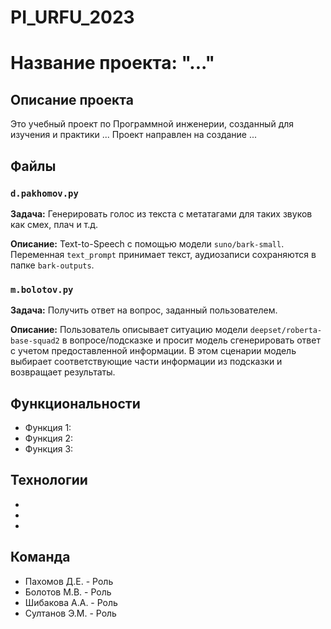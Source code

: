 # PI_URFU_2023
# Название проекта: "..."

## Описание проекта
Это учебный проект по Программной инженерии, созданный для изучения и практики ...
Проект направлен на создание ...

## Файлы
### `d.pakhomov.py`
**Задача:** Генерировать голос из текста с метатагами для таких звуков как смех, плач и т.д.

**Описание:** Text-to-Speech с помощью модели `suno/bark-small`. Переменная `text_prompt` принимает текст, аудиозаписи сохраняются в папке `bark-outputs`.

### `m.bolotov.py`
**Задача:** Получить ответ на вопрос, заданный пользователем.

**Описание:** Пользователь описывает ситуацию модели `deepset/roberta-base-squad2` в вопросе/подсказке и просит модель сгенерировать ответ с учетом предоставленной информации. 
В этом сценарии модель выбирает соответствующие части информации из подсказки и возвращает результаты.


## Функциональности
* Функция 1:
* Функция 2:
* Функция 3:

## Технологии
*
*
*

## Команда
* Пахомов Д.Е.    - Роль
* Болотов М.В. - Роль
* Шибакова А.А. - Роль
* Султанов Э.М.   - Роль
